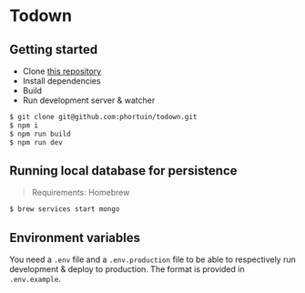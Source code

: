 # Todown

## Getting started

- Clone [this repository](https://github.com/phortuin/todown)
- Install dependencies
- Build
- Run development server & watcher

```bash
$ git clone git@github.com:phortuin/todown.git
$ npm i
$ npm run build
$ npm run dev
```

## Running local database for persistence

> Requirements: Homebrew

```bash
$ brew services start mongo
```

## Environment variables

You need a `.env` file and a `.env.production` file to be able to respectively run development & deploy to production. The format is provided in `.env.example`.
